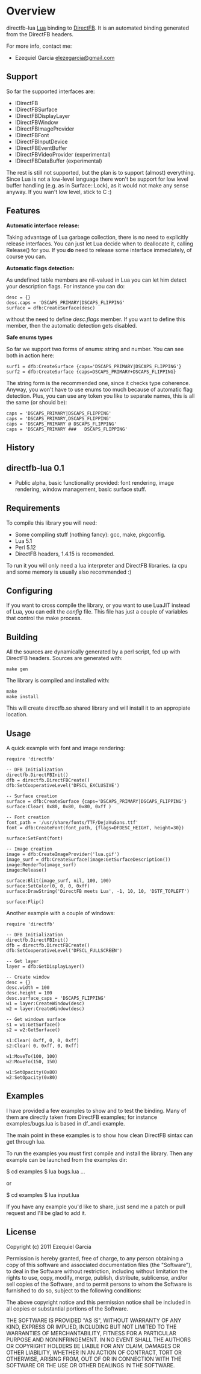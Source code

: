 Overview
========

directfb-lua [Lua](http://www.lua.org) binding to [DirectFB](http://directfb.org).
It is an automated binding generated from the DirectFB headers.

For more info, contact me:

* Ezequiel Garcia elezegarcia@gmail.com

Support
-------

So far the supported interfaces are:

* IDirectFB
* IDirectFBSurface
* IDirectFBDisplayLayer
* IDirectFBWindow
* IDirectFBImageProvider
* IDirectFBFont
* IDirectFBInputDevice
* IDirectFBEventBuffer
* IDirectFBVideoProvider (experimental)
* IDirectFBDataBuffer (experimental)

The rest is still not supported, but the plan is to support (almost) everything.
Since Lua is not a low-level language there won't be support for low level buffer 
handling (e.g. as in Surface::Lock), as it would not make any sense anyway. 
If you wan't low level, stick to C :)

Features
--------

**Automatic interface release:**

Taking advantage of Lua garbage collection, there is no need to explicitly 
release interfaces. You can just let Lua decide when to deallocate it,
calling Release() for you. 
If you **do** need to release some interface immediately, of course you can.

**Automatic flags detection:**

As undefined table members are nil-valued in Lua you can let him
detect your description flags. For instance you can do:

    desc = {}
    desc.caps = 'DSCAPS_PRIMARY|DSCAPS_FLIPPING'
    surface = dfb:CreateSurface(desc)

without the need to define *desc.flags* member. If you want to define this member,
then the automatic detection gets disabled.

**Safe enums types**

So far we support two forms of enums: string and number. You can see both in action here:

    surf1 = dfb:CreateSurface {caps='DSCAPS_PRIMARY|DSCAPS_FLIPPING'}
	surf2 = dfb:CreateSurface {caps=DSCAPS_PRIMARY+DSCAPS_FLIPPING}

The string form is the recommended one, since it checks type coherence. Anyway, you won't have to use enums too much because of automatic flag detection. Plus, you can use any token you like to separate names, this is all the same (or should be):

    caps = 'DSCAPS_PRIMARY|DSCAPS_FLIPPING'
    caps = 'DSCAPS_PRIMARY,DSCAPS_FLIPPING'
    caps = 'DSCAPS_PRIMARY @ DSCAPS_FLIPPING'
    caps = 'DSCAPS_PRIMARY ###   DSCAPS_FLIPPING'

History
-------

## directfb-lua 0.1

* Public alpha, basic functionality provided: font rendering, image rendering, window management, basic surface stuff.

Requirements
------------

To compile this library you will need:

* Some compiling stuff (nothing fancy): gcc, make, pkgconfig.
* Lua 5.1
* Perl 5.12
* DirectFB headers, 1.4.15 is recomended.

To run it you will only need a lua interpreter and DirectFB libraries.
(a cpu and some memory is usually also recommended :)

Configuring
-----------

If you want to cross compile the library, or you
want to use LuaJIT instead of Lua, you can edit the *config* file.
This file has just a couple of variables that control the make process.

Building
--------

All the sources are dynamically generated by a perl script, 
fed up with DirectFB headers. Sources are generated with:

    make gen

The library is compiled and installed with:

    make
	make install

This will create directfb.so shared library and will install it to an appropiate location.

Usage
-----

A quick example with font and image rendering:

    require 'directfb'

    -- DFB Initialization
    directfb.DirectFBInit()
    dfb = directfb.DirectFBCreate()
    dfb:SetCooperativeLevel('DFSCL_EXCLUSIVE')

    -- Surface creation
    surface = dfb:CreateSurface {caps='DSCAPS_PRIMARY|DSCAPS_FLIPPING'}
	surface:Clear( 0x80, 0x80, 0x80, 0xff )

    -- Font creation
    font_path = '/usr/share/fonts/TTF/DejaVuSans.ttf'
    font = dfb:CreateFont(font_path, {flags=DFDESC_HEIGHT, height=30})

    surface:SetFont(font)

    -- Image creation
    image = dfb:CreateImageProvider('lua.gif')
    image_surf = dfb:CreateSurface(image:GetSurfaceDescription())
    image:RenderTo(image_surf)
	image:Release()

	surface:Blit(image_surf, nil, 100, 100)
	surface:SetColor(0, 0, 0, 0xff)
	surface:DrawString('DirectFB meets Lua', -1, 10, 10, 'DSTF_TOPLEFT')

	surface:Flip()

Another example with a couple of windows:

    require 'directfb'

    -- DFB Initialization
    directfb.DirectFBInit()
    dfb = directfb.DirectFBCreate()
    dfb:SetCooperativeLevel('DFSCL_FULLSCREEN')

    -- Get layer
    layer = dfb:GetDisplayLayer()

    -- Create window
    desc = {}
    desc.width = 100
    desc.height = 100
    desc.surface_caps = 'DSCAPS_FLIPPING'
    w1 = layer:CreateWindow(desc)
    w2 = layer:CreateWindow(desc)

    -- Get windows surface
    s1 = w1:GetSurface()
    s2 = w2:GetSurface()
 
    s1:Clear( 0xff, 0, 0, 0xff)
    s2:Clear( 0, 0xff, 0, 0xff)

    w1:MoveTo(100, 100)
    w2:MoveTo(150, 150)

    w1:SetOpacity(0x80)
    w2:SetOpacity(0x80)

Examples
--------

I have provided a few examples to show and to test the binding.
Many of them are directly taken from DirectFB examples; for instance
examples/bugs.lua is based in df\_andi example.

The main point in these examples is to show how clean DirectFB sintax
can get through lua.

To run the examples you must first compile and install the library.
Then any example can be launched from the examples dir:

  $ cd examples
  $ lua bugs.lua
  ...

or 

  $ cd examples
  $ lua input.lua

If you have any example you'd like to share, just send me a patch or pull
request and I'll be glad to add it.

License
-------

Copyright (c) 2011 Ezequiel Garcia

Permission is hereby granted, free of charge, to any person
obtaining a copy of this software and associated documentation
files (the "Software"), to deal in the Software without
restriction, including without limitation the rights to use,
copy, modify, merge, publish, distribute, sublicense, and/or sell
copies of the Software, and to permit persons to whom the
Software is furnished to do so, subject to the following
conditions:

The above copyright notice and this permission notice shall be
included in all copies or substantial portions of the Software.

THE SOFTWARE IS PROVIDED "AS IS", WITHOUT WARRANTY OF ANY KIND,
EXPRESS OR IMPLIED, INCLUDING BUT NOT LIMITED TO THE WARRANTIES
OF MERCHANTABILITY, FITNESS FOR A PARTICULAR PURPOSE AND
NONINFRINGEMENT. IN NO EVENT SHALL THE AUTHORS OR COPYRIGHT
HOLDERS BE LIABLE FOR ANY CLAIM, DAMAGES OR OTHER LIABILITY,
WHETHER IN AN ACTION OF CONTRACT, TORT OR OTHERWISE, ARISING
FROM, OUT OF OR IN CONNECTION WITH THE SOFTWARE OR THE USE OR
OTHER DEALINGS IN THE SOFTWARE.
